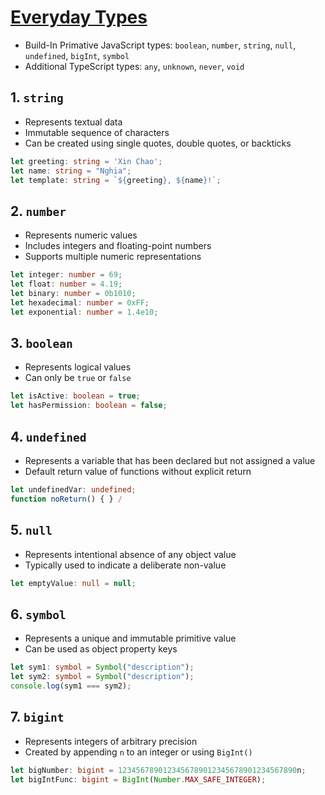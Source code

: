 
# [Everyday Types](https://www.typescriptlang.org/docs/handbook/2/everyday-types.html)

- Build-In Primative JavaScript types: `boolean`, `number`, `string`, `null`, `undefined`, `bigInt`, `symbol`
- Additional TypeScript types: `any`, `unknown`, `never`, `void`

## 1. `string`

- Represents textual data
- Immutable sequence of characters
- Can be created using single quotes, double quotes, or backticks

```typescript
let greeting: string = 'Xin Chao';
let name: string = "Nghia";
let template: string = `${greeting}, ${name}!`;
```

## 2. `number`

- Represents numeric values
- Includes integers and floating-point numbers
- Supports multiple numeric representations

```typescript
let integer: number = 69;
let float: number = 4.19;
let binary: number = 0b1010;
let hexadecimal: number = 0xFF;
let exponential: number = 1.4e10;
```

## 3. `boolean`

- Represents logical values
- Can only be `true` or `false`

```typescript
let isActive: boolean = true;
let hasPermission: boolean = false;
```

## 4. `undefined`

- Represents a variable that has been declared but not assigned a value
- Default return value of functions without explicit return

```typescript
let undefinedVar: undefined;
function noReturn() { } /
```

## 5. `null`

- Represents intentional absence of any object value
- Typically used to indicate a deliberate non-value

```typescript
let emptyValue: null = null;
```

## 6. `symbol`

- Represents a unique and immutable primitive value
- Can be used as object property keys

```typescript
let sym1: symbol = Symbol("description");
let sym2: symbol = Symbol("description");
console.log(sym1 === sym2);
```

## 7. `bigint`

- Represents integers of arbitrary precision
- Created by appending `n` to an integer or using `BigInt()`

```typescript
let bigNumber: bigint = 1234567890123456789012345678901234567890n;
let bigIntFunc: bigint = BigInt(Number.MAX_SAFE_INTEGER);
```

